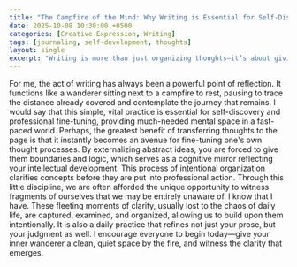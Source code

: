 ```yaml
---
title: "The Campfire of the Mind: Why Writing is Essential for Self-Discovery"
date: 2025-10-08 10:30:00 +0500 
categories: [Creative-Expression, Writing]
tags: [journaling, self-development, thoughts]
layout: single
excerpt: "Writing is more than just organizing thoughts—it’s about giving yourself a mirror to witness fragments of your own development."
---
```


For me, the act of writing has always been a powerful point of reflection. It functions like a wanderer sitting next to a campfire to rest, pausing to trace the distance already covered and contemplate the journey that remains. I would say that this simple, vital practice is essential for self-discovery and professional fine-tuning, providing much-needed mental space in a fast-paced world. 
Perhaps, the greatest benefit of transferring thoughts to the page is that it instantly becomes an avenue for fine-tuning one's own thought processes. By externalizing abstract ideas, you are forced to give them boundaries and logic, which serves as a cognitive mirror reflecting your intellectual development. This process of intentional organization clarifies concepts before they are put into professional action.
Through this little discipline, we are often afforded the unique opportunity to witness fragments of ourselves that we may be entirely unaware of. I know that I have. These fleeting moments of clarity, usually lost to the chaos of daily life, are captured, examined, and organized, allowing us to build upon them intentionally.
It is also a daily practice that refines not just your prose, but your judgment as well. I encourage everyone to begin today—give your inner wanderer a clean, quiet space by the fire, and witness the clarity that emerges.
